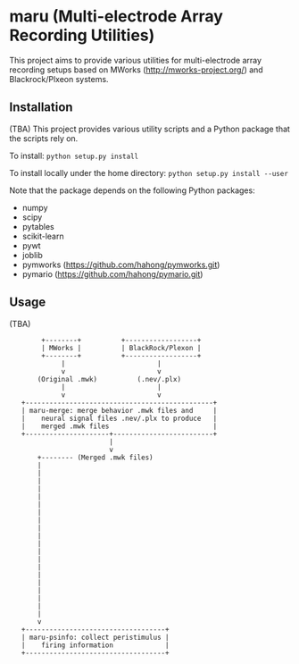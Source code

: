 maru (Multi-electrode Array Recording Utilities)
================================================
This project aims to provide various utilities for multi-electrode array
recording setups based on MWorks (http://mworks-project.org/) and
Blackrock/Plxeon systems.


Installation
------------
(TBA)
This project provides various utility scripts and a Python package that the
scripts rely on.

To install:
   `python setup.py install`

To install locally under the home directory:
   `python setup.py install --user`

Note that the package depends on the following Python packages:
  * numpy
  * scipy
  * pytables
  * scikit-learn
  * pywt
  * joblib
  * pymworks (https://github.com/hahong/pymworks.git)
  * pymario (https://github.com/hahong/pymario.git)


Usage
-----
(TBA)

```
        +--------+          +------------------+
        | MWorks |          | BlackRock/Plexon |
        +--------+          +------------------+
             |                       |
             v                       v
       (Original .mwk)          (.nev/.plx)
             |                       |
             v                       v
   +-----------------------------------------------+
   | maru-merge: merge behavior .mwk files and     |
   |    neural signal files .nev/.plx to produce   |
   |    merged .mwk files                          |
   +---------------------+-------------------------+
                         |
                         v
       +-------- (Merged .mwk files)
       |
       |
       |
       |
       |
       |
       |
       |
       |
       |
       |
       |
       |
       |
       |
       |
       |
       |
       |
       |
       v      
   +-----------------------------------+
   | maru-psinfo: collect peristimulus |
   |    firing information             |
   +-----------------------------------+

```






